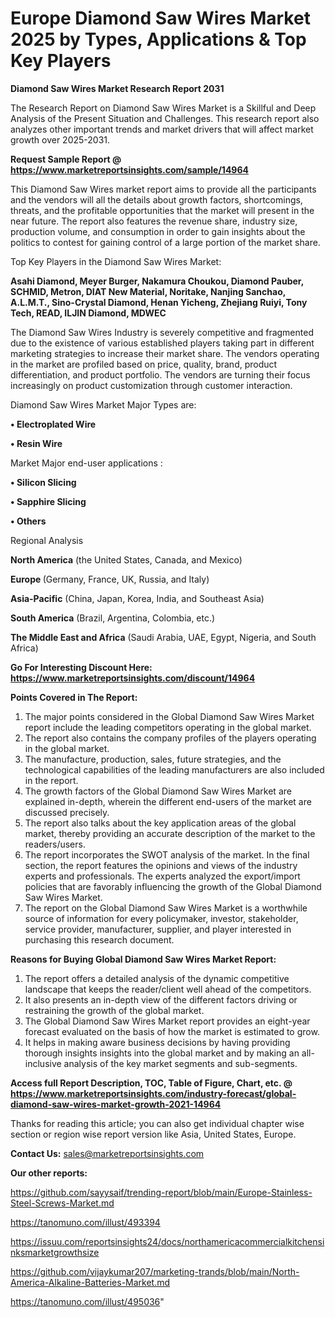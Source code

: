  # Europe Diamond Saw Wires Market 2025 by Types, Applications & Top Key Players

<strong>Diamond Saw Wires Market Research Report 2031</strong>

The Research Report on Diamond Saw Wires Market is a Skillful and Deep Analysis of the Present Situation and Challenges. This research report also analyzes other important trends and market drivers that will affect market growth over 2025-2031.

<strong>Request Sample Report @ <a href=https://www.marketreportsinsights.com/sample/14964>https://www.marketreportsinsights.com/sample/14964</a></strong>

This Diamond Saw Wires market report aims to provide all the participants and the vendors will all the details about growth factors, shortcomings, threats, and the profitable opportunities that the market will present in the near future. The report also features the revenue share, industry size, production volume, and consumption in order to gain insights about the politics to contest for gaining control of a large portion of the market share.

Top Key Players in the Diamond Saw Wires Market:

<strong>Asahi Diamond, Meyer Burger, Nakamura Choukou, Diamond Pauber, SCHMID, Metron, DIAT New Material, Noritake, Nanjing Sanchao, A.L.M.T., Sino-Crystal Diamond, Henan Yicheng, Zhejiang Ruiyi, Tony Tech, READ, ILJIN Diamond, MDWEC</strong>

The Diamond Saw Wires Industry is severely competitive and fragmented due to the existence of various established players taking part in different marketing strategies to increase their market share. The vendors operating in the market are profiled based on price, quality, brand, product differentiation, and product portfolio. The vendors are turning their focus increasingly on product customization through customer interaction.

Diamond Saw Wires Market Major Types are:

<strong>• Electroplated Wire

• Resin Wire</strong>

Market Major end-user applications :

<strong>• Silicon Slicing

• Sapphire Slicing

• Others</strong>

Regional Analysis

</u><strong><b>North America</b></strong> (the United States, Canada, and Mexico)

<strong><b>Europe </b></strong>(Germany, France, UK, Russia, and Italy)

<strong><b>Asia-Pacific</b></strong> (China, Japan, Korea, India, and Southeast Asia)

<strong><b>South America</b></strong> (Brazil, Argentina, Colombia, etc.)

<strong><b>The Middle East and Africa</b></strong> (Saudi Arabia, UAE, Egypt, Nigeria, and South Africa)

<strong>Go For Interesting Discount Here: <a href=https://www.marketreportsinsights.com/discount/14964>https://www.marketreportsinsights.com/discount/14964</a></strong>

<strong>Points Covered in The Report:</strong>
<ol>
  <li>The major points considered in the Global Diamond Saw Wires Market report include the leading competitors operating in the global market.</li>
  <li>The report also contains the company profiles of the players operating in the global market.</li>
  <li>The manufacture, production, sales, future strategies, and the technological capabilities of the leading manufacturers are also included in the report.</li>
  <li>The growth factors of the Global Diamond Saw Wires Market are explained in-depth, wherein the different end-users of the market are discussed precisely.</li>
  <li>The report also talks about the key application areas of the global market, thereby providing an accurate description of the market to the readers/users.</li>
  <li>The report incorporates the SWOT analysis of the market. In the final section, the report features the opinions and views of the industry experts and professionals. The experts analyzed the export/import policies that are favorably influencing the growth of the Global Diamond Saw Wires Market.</li>
  <li>The report on the Global Diamond Saw Wires Market is a worthwhile source of information for every policymaker, investor, stakeholder, service provider, manufacturer, supplier, and player interested in purchasing this research document.</li>
</ol>
<strong>Reasons for Buying Global Diamond Saw Wires Market Report:</strong>

<ol>
  <li>The report offers a detailed analysis of the dynamic competitive landscape that keeps the reader/client well ahead of the competitors.</li>
  <li>It also presents an in-depth view of the different factors driving or restraining the growth of the global market.</li>
  <li>The Global Diamond Saw Wires Market report provides an eight-year forecast evaluated on the basis of how the market is estimated to grow.</li>
  <li>It helps in making aware business decisions by having providing thorough insights insights into the global market and by making an all-inclusive analysis of the key market segments and sub-segments.</li>
</ol>
<strong>Access full Report Description, TOC, Table of Figure, Chart, etc. @ <a href=https://www.marketreportsinsights.com/industry-forecast/global-diamond-saw-wires-market-growth-2021-14964>https://www.marketreportsinsights.com/industry-forecast/global-diamond-saw-wires-market-growth-2021-14964</a></strong>


Thanks for reading this article; you can also get individual chapter wise section or region wise report version like Asia, United States, Europe.

<strong>Contact Us:</strong>
sales@marketreportsinsights.com

<strong>Our other reports:</strong>

<a href=https://github.com/sayysaif/trending-report/blob/main/Europe-Stainless-Steel-Screws-Market.md>https://github.com/sayysaif/trending-report/blob/main/Europe-Stainless-Steel-Screws-Market.md</a>

<a href=https://tanomuno.com/illust/493394>https://tanomuno.com/illust/493394</a>

<a href=https://issuu.com/reportsinsights24/docs/northamericacommercialkitchensinksmarketgrowthsize>https://issuu.com/reportsinsights24/docs/northamericacommercialkitchensinksmarketgrowthsize</a>

<a href=https://github.com/vijaykumar207/marketing-trands/blob/main/North-America-Alkaline-Batteries-Market.md>https://github.com/vijaykumar207/marketing-trands/blob/main/North-America-Alkaline-Batteries-Market.md</a>

<a href=https://tanomuno.com/illust/495036>https://tanomuno.com/illust/495036</a>"

